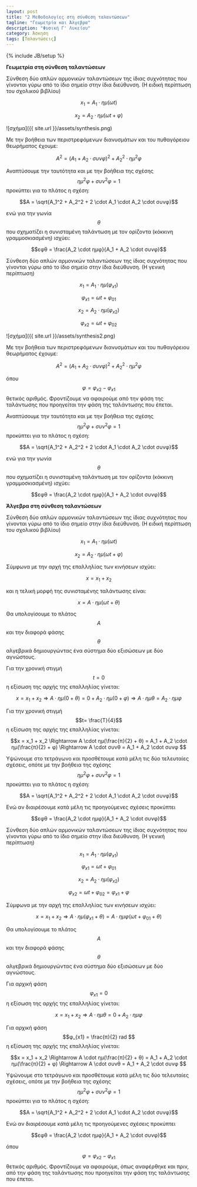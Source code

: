 ```yaml
---
layout: post
title: "2 Μεθοδολογίες στη σύνθεση ταλαντώσεων"
tagline: "Γεωμετρία και Άλγεβρα"
description: "Φυσική Γ' Λυκείου"
category: Άσκηση
tags: [Ταλαντώσεις]
---
```

{% include JB/setup %}

**Γεωμετρία στη σύνθεση ταλαντώσεων**

Σύνθεση δύο απλών αρμονικών ταλαντώσεων της ίδιας συχνότητας που γίνονται γύρω από το
ίδιο σημείο στην ίδια διεύθυνση. (Η ειδική περίπτωση του σχολικού βιβλίου)

$$x_1 = A_1 \cdot ημ(ωt)$$

$$x_2 = A_2 \cdot ημ(ωt + φ)$$

![σχήμα]({{ site.url }}/assets/synthesis.png) 

Με την βοήθεια των περιστρεφόμενων διανυσμάτων και του πυθαγόρειου θεωρήματος έχουμε:

$$Α^2 = (Α_1 + Α_2 \cdot συνφ)^2 + Α_2^2 \cdot ημ^2φ$$ 

Αναπτύσουμε την ταυτότητα και με την βοήθεια της σχέσης $$ημ^2φ + συν^2φ = 1$$ προκύπτει για το πλάτος η σχέση:

$$Α = \sqrt{Α_1^2 + Α_2^2 + 2 \cdot A_1 \cdot A_2 \cdot συνφ}$$

ενώ για την γωνία $$θ$$ που σχηματίζει η συνισταμένη ταλάντωση με τον ορίζοντα (κόκκινη γραμμοσκιασμένη) ισχύει:

$$εφθ = \frac{A_2 \cdot ημφ}{Α_1 + Α_2 \cdot συνφ}$$

Σύνθεση δύο απλών αρμονικών ταλαντώσεων της ίδιας συχνότητας που γίνονται γύρω από το
ίδιο σημείο στην ίδια διεύθυνση. (Η γενική περίπτωση)

$$x_1 = A_1 \cdot ημ(φ_{x1})$$

$$φ_{x1} = ωt + φ_{01}$$

$$x_2 = A_2 \cdot ημ(φ_{x2})$$

$$φ_{x2} = ωt + φ_{02}$$


![σχήμα]({{ site.url }}/assets/synthesis2.png) 

Με την βοήθεια των περιστρεφόμενων διανυσμάτων και του πυθαγόρειου θεωρήματος έχουμε:

$$Α^2 = (Α_1 + Α_2 \cdot συνφ)^2 + Α_2^2 \cdot ημ^2φ$$ 

όπου $$φ = φ_{x2} - φ_{x1}$$ θετικός αριθμός. Φροντίζουμε να αφαιρούμε από την φάση της ταλάντωσης που 
προηγείται την φάση της ταλάντωσης που έπεται. 

Αναπτύσουμε την ταυτότητα και με την βοήθεια της σχέσης $$ημ^2φ + συν^2φ = 1$$ προκύπτει για το πλάτος η σχέση:

$$Α = \sqrt{Α_1^2 + Α_2^2 + 2 \cdot A_1 \cdot A_2 \cdot συνφ}$$

ενώ για την γωνία $$θ$$ που σχηματίζει η συνισταμένη ταλάντωση με τον ορίζοντα (κόκκινη γραμμοσκιασμένη) ισχύει:

$$εφθ = \frac{A_2 \cdot ημφ}{Α_1 + Α_2 \cdot συνφ}$$


**Άλγεβρα στη σύνθεση ταλαντώσεων**

Σύνθεση δύο απλών αρμονικών ταλαντώσεων της ίδιας συχνότητας που γίνονται γύρω από το
ίδιο σημείο στην ίδια διεύθυνση.  (Η ειδική περίπτωση του σχολικού βιβλίου)

$$x_1 = A_1 \cdot ημ(ωt)$$

$$x_2 = A_2 \cdot ημ(ωt + φ)$$

Σύμφωνα με την αρχή της επαλληλίας των κινήσεων ισχύει:

$$x = x_1 + x_2$$

και η τελική μορφή της συνισταμένης ταλάντωσης είναι:

$$x = A \cdot ημ(ωt + θ)$$

Θα υπολογίσουμε το πλάτος $$Α$$ και την διαφορά φάσης $$θ$$ αλγεβρικά δημιουργώντας ένα σύστημα δύο εξισώσεων με δύο αγνώστους.

Για την χρονική στιγμή $$t=0$$ η εξίσωση της αρχής της επαλληλίας γίνεται:

$$x = x_1 + x_2 \Rightarrow A \cdot ημ(0 + θ) = 0 + A_2 \cdot ημ(0 + φ) \Rightarrow A \cdot ημθ = Α_2 \cdot ημφ $$

Για την χρονική στιγμή $$t= \frac{T}{4}$$ η εξίσωση της αρχής της επαλληλίας γίνεται:

$$x = x_1 + x_2 \Rightarrow A \cdot ημ(\frac{π}{2} + θ) = Α_1 + A_2 \cdot ημ(\frac{π}{2} + φ) \Rightarrow A \cdot συνθ = Α_1 + Α_2 \cdot συνφ $$

Υψώνουμε στο τετράγωνο και προσθέτουμε κατά μέλη τις δύο τελευταίες σχέσεις, οπότε με την βοήθεια
της σχέσης $$ημ^2φ + συν^2φ = 1$$ προκύπτει για το πλάτος η σχέση:

$$Α = \sqrt{Α_1^2 + Α_2^2 + 2 \cdot A_1 \cdot A_2 \cdot συνφ}$$

Ενώ αν διαιρέσουμε κατά μέλη τις προηγούμενες σχέσεις προκύπτει

$$εφθ = \frac{A_2 \cdot ημφ}{Α_1 + Α_2 \cdot συνφ}$$

Σύνθεση δύο απλών αρμονικών ταλαντώσεων της ίδιας συχνότητας που γίνονται γύρω από το
ίδιο σημείο στην ίδια διεύθυνση. (Η γενική περίπτωση)

$$x_1 = A_1 \cdot ημ(φ_{x1})$$

$$φ_{x1} = ωt + φ_{01}$$

$$x_2 = A_2 \cdot ημ(φ_{x2})$$

$$φ_{x2} = ωt + φ_{02} = φ_{x1} + φ$$

Σύμφωνα με την αρχή της επαλληλίας των κινήσεων ισχύει:

$$x = x_1 + x_2 \Rightarrow A \cdot ημ(φ_{x1} + θ ) = Α \cdot ημφ(ωt + φ_{01} + θ)$$

Θα υπολογίσουμε το πλάτος $$Α$$ και την διαφορά φάσης $$θ$$ αλγεβρικά δημιουργώντας ένα σύστημα δύο εξισώσεων με δύο αγνώστους.

Για αρχική φάση $$φ_{x1} =0$$ η εξίσωση της αρχής της επαλληλίας γίνεται:

$$x = x_1 + x_2 \Rightarrow A \cdot ημθ = 0 + A_2 \cdot ημφ$$

Για αρχική φάση $$φ_{x1} = \frac{π}{2} rad $$ η εξίσωση της αρχής της επαλληλίας γίνεται:

$$x = x_1 + x_2 \Rightarrow A \cdot ημ(\frac{π}{2} + θ) = Α_1 + A_2 \cdot ημ(\frac{π}{2} + φ) \Rightarrow A \cdot συνθ = Α_1 + Α_2 \cdot συνφ $$

Υψώνουμε στο τετράγωνο και προσθέτουμε κατά μέλη τις δύο τελευταίες σχέσεις, οπότε με την βοήθεια
της σχέσης $$ημ^2φ + συν^2φ = 1$$ προκύπτει για το πλάτος η σχέση:

$$Α = \sqrt{Α_1^2 + Α_2^2 + 2 \cdot A_1 \cdot A_2 \cdot συνφ}$$

Ενώ αν διαιρέσουμε κατά μέλη τις προηγούμενες σχέσεις προκύπτει

$$εφθ = \frac{A_2 \cdot ημφ}{Α_1 + Α_2 \cdot συνφ}$$

όπου $$φ = φ_{x2} - φ_{x1}$$ θετικός αριθμός. Φροντίζουμε να αφαιρούμε, όπως αναφέρθηκε και πριν, από την φάση της ταλάντωσης που 
προηγείται την φάση της ταλάντωσης που έπεται. 